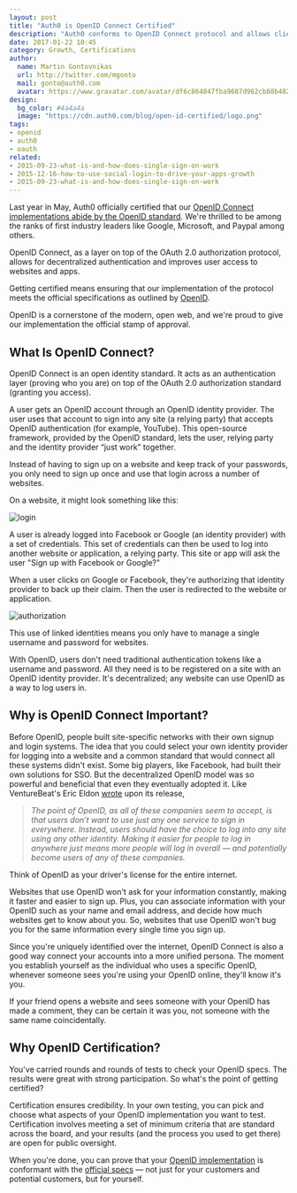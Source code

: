 ```yaml
---
layout: post
title: "Auth0 is OpenID Connect Certified"
description: "Auth0 conforms to OpenID Connect protocol and allows clients to verify the identity of the end-users though a reliable implementation."
date: 2017-01-22 10:45
category: Growth, Certifications
author:
  name: Martin Gontovnikas
  url: http://twitter.com/mgonto
  mail: gonto@auth0.com
  avatar: https://www.gravatar.com/avatar/df6c864847fba9687d962cb80b482764??s=60design
design:
  bg_color: #4a4a4a
  image: "https://cdn.auth0.com/blog/open-id-certified/logo.png"
tags:
- openid
- auth0
- oauth
related:
- 2015-09-23-what-is-and-how-does-single-sign-on-work
- 2015-12-16-how-to-use-social-login-to-drive-your-apps-growth
- 2015-09-23-what-is-and-how-does-single-sign-on-work
---
```


Last year in May, Auth0 officially certified that our [OpenID Connect implementations abide by the OpenID standard](http://oixnet.org/openid-certifications/auth0/). We're thrilled to be among the ranks of first industry leaders like Google, Microsoft, and Paypal among others.

OpenID Connect, as a layer on top of the OAuth 2.0 authorization protocol, allows for decentralized authentication and improves user access to websites and apps.

Getting certified means ensuring that our implementation of the protocol meets the official specifications as outlined by [OpenID](http://openid.net/developers/specs/).

OpenID is a cornerstone of the modern, open web, and we're proud to give our implementation the official stamp of approval.

## What Is OpenID Connect?

OpenID Connect is an open identity standard. It acts as an authentication layer (proving who you are) on top of the OAuth 2.0 authorization standard (granting you access).

A user gets an OpenID account through an OpenID identity provider. The user uses that account to sign into any site (a relying party) that accepts OpenID authentication (for example, YouTube). This open-source framework, provided by the OpenID standard, lets the user, relying party and the identity provider “just work” together.

Instead of having to sign up on a website and keep track of your passwords, you only need to sign up once and use that login across a number of websites.

On a website, it might look something like this:

![login](https://cdn.auth0.com/blog/open-id-certified/sign-in-form.png)

A user is already logged into Facebook or Google (an identity provider) with a set of credentials. This set of credentials can then be used to log into another website or application, a relying party. This site or app will ask the user "Sign up with Facebook or Google?"

When a user clicks on Google or Facebook, they're authorizing that identity provider to back up their claim. Then the user is redirected to the website or application.

![authorization](https://cdn.auth0.com/blog/open-id-certified/social-provider-authorization.png)

This use of linked identities means you only have to manage a single username and password for websites.

With OpenID, users don't need traditional authentication tokens like a username and password. All they need is to be registered on a site with an OpenID identity provider. It's decentralized; any website can use OpenID as a way to log users in.

## Why is OpenID Connect Important?

Before OpenID, people built site-specific networks with their own signup and login systems. The idea that you could select your own identity provider for logging into a website and a common standard that would connect all these systems didn't exist. Some big players, like Facebook, had built their own solutions for SSO. But the decentralized OpenID model was so powerful and beneficial that even they eventually adopted it. Like VentureBeat's Eric Eldon [wrote](http://venturebeat.com/2009/04/14/single-sign-on-service-openid-getting-more-usage/) upon its release,


> *The point of OpenID, as all of these companies seem to accept, is that users don’t want to use just any one service to sign in everywhere. Instead, users should have the choice to log into any site using any other identity. Making it easier for people to log in anywhere just means more people will log in overall — and potentially become users of any of these companies.*

Think of OpenID as your driver's license for the entire internet.

Websites that use OpenID won't ask for your information constantly, making it faster and easier to sign up. Plus, you can associate information with your OpenID such as your name and email address, and decide how much websites get to know about you. So, websites that use OpenID won't bug you for the same information every single time you sign up.

Since you're uniquely identified over the internet, OpenID Connect is also a good way connect your accounts into a more unified persona. The moment you establish yourself as the individual who uses a specific OpenID, whenever someone sees you're using your OpenID online, they'll know it's you.

If your friend opens a website and sees someone with your OpenID has made a comment, they can be certain it was you, not someone with the same name coincidentally.

## Why OpenID Certification?

You've carried rounds and rounds of tests to check your OpenID specs. The results were great with strong participation. So what's the point of getting certified?

Certification ensures credibility. In your own testing, you can pick and choose what aspects of your OpenID implementation you want to test. Certification involves meeting a set of minimum criteria that are standard across the board, and your results (and the process you used to get there) are open for public oversight.

When you're done, you can prove that your [OpenID implementation](https://auth0.com/learn/how-auth0-uses-identity-industry-standards/) is conformant with the [official specs](http://openid.net/certification/) — not just for your customers and potential customers, but for yourself.